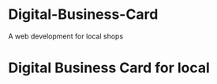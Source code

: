 # Digital-Business-Card
A web development for local shops
<h1>Digital Business Card for local</h1>

